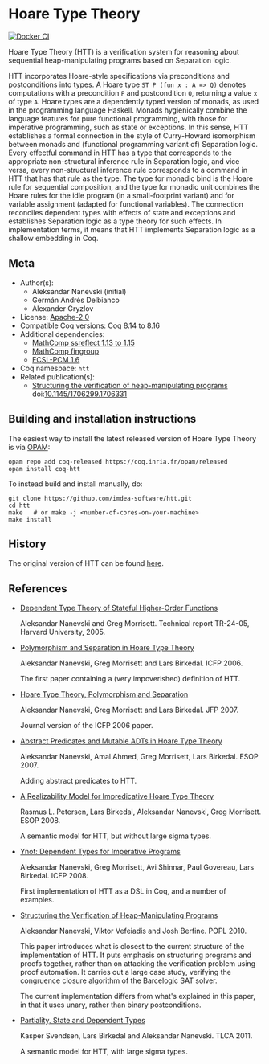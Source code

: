 <!---
This file was generated from `meta.yml`, please do not edit manually.
Follow the instructions on https://github.com/coq-community/templates to regenerate.
--->
# Hoare Type Theory

[![Docker CI][docker-action-shield]][docker-action-link]

[docker-action-shield]: https://github.com/imdea-software/htt/workflows/Docker%20CI/badge.svg?branch=master
[docker-action-link]: https://github.com/imdea-software/htt/actions?query=workflow:"Docker%20CI"




Hoare Type Theory (HTT) is a verification system for reasoning about sequential heap-manipulating
programs based on Separation logic.

HTT incorporates Hoare-style specifications via preconditions and postconditions into types. A
Hoare type `ST P (fun x : A => Q)` denotes computations with a precondition `P` and postcondition
`Q`, returning a value `x` of type `A`. Hoare types are a dependently typed version of monads,
as used in the programming language Haskell. Monads hygienically combine the language features
for pure functional programming, with those for imperative programming, such as state or
exceptions. In this sense, HTT establishes a formal connection in the style of Curry-Howard
isomorphism between monads and (functional programming variant of) Separation logic. Every
effectful command in HTT has a type that corresponds to the appropriate non-structural inference
rule in Separation logic, and vice versa, every non-structural inference rule corresponds to a
command in HTT that has that rule as the type. The type for monadic bind is the Hoare rule for
sequential composition, and the type for monadic unit combines the Hoare rules for the idle
program (in a small-footprint variant) and for variable assignment (adapted for functional
variables). The connection reconciles dependent types with effects of state and exceptions and
establishes Separation logic as a type theory for such effects. In implementation terms, it means
that HTT implements Separation logic as a shallow embedding in Coq.

## Meta

- Author(s):
  - Aleksandar Nanevski (initial)
  - Germán Andrés Delbianco
  - Alexander Gryzlov
- License: [Apache-2.0](LICENSE)
- Compatible Coq versions: Coq 8.14 to 8.16
- Additional dependencies:
  - [MathComp ssreflect 1.13 to 1.15](https://math-comp.github.io)
  - [MathComp fingroup](https://math-comp.github.io)
  - [FCSL-PCM 1.6](https://github.com/imdea-software/fcsl-pcm)
- Coq namespace: `htt`
- Related publication(s):
  - [Structuring the verification of heap-manipulating programs](https://software.imdea.org/~aleks/papers/reflect/reflect.pdf) doi:[10.1145/1706299.1706331](https://doi.org/10.1145/1706299.1706331)

## Building and installation instructions

The easiest way to install the latest released version of Hoare Type Theory
is via [OPAM](https://opam.ocaml.org/doc/Install.html):

```shell
opam repo add coq-released https://coq.inria.fr/opam/released
opam install coq-htt
```

To instead build and install manually, do:

``` shell
git clone https://github.com/imdea-software/htt.git
cd htt
make   # or make -j <number-of-cores-on-your-machine> 
make install
```



## History

The original version of HTT can be found [here](https://software.imdea.org/~aleks/htt/).

## References

* [Dependent Type Theory of Stateful Higher-Order Functions](https://software.imdea.org/~aleks/papers/hoarelogic/depstate.pdf)

  Aleksandar Nanevski and Greg Morrisett. Technical report TR-24-05, Harvard University, 2005.

* [Polymorphism and Separation in Hoare Type Theory](http://software.imdea.org/~aleks/htt/icfp06.pdf)

  Aleksandar Nanevski, Greg Morrisett and Lars Birkedal. ICFP 2006.

  The first paper containing a (very impoverished) definition of HTT.

* [Hoare Type Theory, Polymorphism and Separation](http://software.imdea.org/~aleks/htt/jfpsep07.pdf)

  Aleksandar Nanevski, Greg Morrisett and Lars Birkedal. JFP 2007.

  Journal version of the ICFP 2006 paper.

* [Abstract Predicates and Mutable ADTs in Hoare Type Theory](http://software.imdea.org/~aleks/htt/esop07.pdf)

  Aleksandar Nanevski, Amal Ahmed, Greg Morrisett, Lars Birkedal. ESOP 2007.

  Adding abstract predicates to HTT.

* [A Realizability Model for Impredicative Hoare Type Theory](http://software.imdea.org/~aleks/htt/esop08.pdf)

  Rasmus L. Petersen, Lars Birkedal, Aleksandar Nanevski, Greg Morrisett. ESOP 2008.

  A semantic model for HTT, but without large sigma types.

* [Ynot: Dependent Types for Imperative Programs](http://software.imdea.org/~aleks/htt/ynot08.pdf)

  Aleksandar Nanevski, Greg Morrisett, Avi Shinnar, Paul Govereau, Lars Birkedal. ICFP 2008.

  First implementation of HTT as a DSL in Coq, and a number of examples.

* [Structuring the Verification of Heap-Manipulating Programs](http://software.imdea.org/~aleks/htt/reflect.pdf)

  Aleksandar Nanevski, Viktor Vefeiadis and Josh Berfine. POPL 2010.

  This paper introduces what is closest to the current structure of the implementation of HTT.
  It puts emphasis on structuring programs and proofs together, rather than on attacking the
  verification problem using proof automation. It carries out a large case study, verifying the
  congruence closure algorithm of the Barcelogic SAT solver.

  The current implementation differs from what's explained in this paper, in that it uses unary,
  rather than binary postconditions.

* [Partiality, State and Dependent Types](http://software.imdea.org/~aleks/htt/tlca11.pdf)

  Kasper Svendsen, Lars Birkedal and Aleksandar Nanevski. TLCA 2011.

  A semantic model for HTT, with large sigma types.
